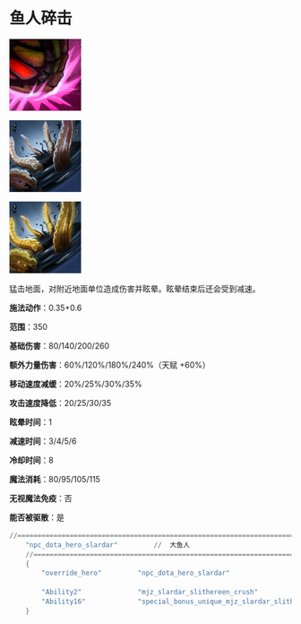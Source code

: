 # 鱼人碎击

![](game/resource/flash3/images/spellicons/mjz_slardar_slithereen_crush.png)

![](game/resource/flash3/images/spellicons/mjz_slardar_slithereen_crush_immortal.png)

![](game/resource/flash3/images/spellicons/mjz_slardar_slithereen_crush_immortal_gold.png)

猛击地面，对附近地面单位造成伤害并眩晕。眩晕结束后还会受到减速。

**施法动作**：0.35+0.6

**范围**：350

**基础伤害**：80/140/200/260

**额外力量伤害**：60%/120%/180%/240%（天赋 +60%）

**移动速度减缓**：20%/25%/30%/35%

**攻击速度降低**：20/25/30/35

**眩晕时间**：1

**减速时间**：3/4/5/6

**冷却时间**：8

**魔法消耗**：80/95/105/115

**无视魔法免疫**：否

**能否被驱散**：是



```lua
//=================================================================================================================
	"npc_dota_hero_slardar"			//  大鱼人
	//=================================================================================================================
	{
		"override_hero"			"npc_dota_hero_slardar"

		"Ability2"				"mjz_slardar_slithereen_crush"
		"Ability16"				"special_bonus_unique_mjz_slardar_slithereen_crush_strength"
	}
```

